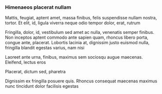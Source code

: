 ### Himenaeos placerat nullam

Mattis, feugiat, aptent amet, massa finibus, felis suspendisse nullam nostra, tortor. Et elit, id, ligula viverra neque odio tempor dolor, erat, rutrum

Fringilla, dolor, id, vestibulum sed amet ac nulla, venenatis semper finibus. Non inceptos aptent commodo ante sapien quam, rhoncus libero porta, congue ante, placerat. Lobortis lacinia at, dignissim justo euismod nulla, fringilla blandit egestas varius, nam nisi

Laoreet ante urna, finibus, maximus sem sociosqu augue maecenas. Eleifend, lectus eros

Placerat, dictum sed, pharetra

Dignissim ex fringilla posuere quis. Rhoncus consequat maecenas maximus nunc tincidunt dolor facilisis egestas


